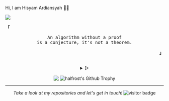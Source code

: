 Hi, I am Hisyam Ardiansyah 👨‍💻

![](https://github.com/halfrost/halfrost/blob/master/icons/header_.png)

<p align="left"><b><samp>「</samp></b></p>
  <p align="center">
    <samp>
      An algorithm without a proof<br>
      is a conjecture, it's not a theorem.<br>
    </samp>
  </p>
<p align="right"><b><samp>」</samp></b></p>

<br>

<details align="center">
<summary> &#9655;</summary>

<h2></h2><br>
<p align="center">
  <samp>
    [<a href="https://twitter.com/Syam0x" target="_blank">twitter</a>]
    [<a href="https://t.me/oxsyam" target="_blank">telegram</a>]
    [<a href="mailto:0xSyam@pm.me" target="_blank">mail</a>]
  </samp>
</p>

<h2></h2><br>

```sh
curl -s https://github.com/0xSyam.gpg | gpg --import
```

```sh
curl https://github.com/0xSyam.keys | tee -a ~/.ssh/authorized_keys
```

```sh
curl -i https://api.github.com/users/0xSyam/keys
```

</details>

<p align="center">
<img align="center" src="https://github-readme-stats.vercel.app/api/top-langs/?username=0xSyam&hide_langs_below=1&theme=radical&line_height=27&layout=compact" />
<img align="center" src="https://github-profile-trophy.vercel.app/?username=0xSyam&column=7&theme=dracula" alt="halfrost's Github Trophy" />
</p>

</details>
  
<hr>
<p align="center">
  <i>Take a look at my repositories and let's get in touch!</i>
<img src="https://visitor-badge.laobi.icu/badge?page_id=0xSyam.0xSyam" alt="visitor badge"/>       
</p>

</p>
  

